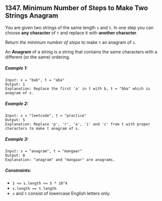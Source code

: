 ## 1347. Minimum Number of Steps to Make Two Strings Anagram

You are given two strings of the same length ```s``` and ```t```. In one step you can choose **any character** of ```t``` and replace it with **another character**.

Return *the minimum number of steps* to make ```t``` an anagram of ```s```.

An **Anagram** of a string is a string that contains the same characters with a different (or the same) ordering.

##### Example 1:
```
Input: s = "bab", t = "aba"
Output: 1
Explanation: Replace the first 'a' in t with b, t = "bba" which is anagram of s.
```
##### Example 2:
```
Input: s = "leetcode", t = "practice"
Output: 5
Explanation: Replace 'p', 'r', 'a', 'i' and 'c' from t with proper characters to make t anagram of s.
```
##### Example 3:
```
Input: s = "anagram", t = "mangaar"
Output: 0
Explanation: "anagram" and "mangaar" are anagrams.
```

##### Constraints:

* ```1 <= s.length <= 5 * 10^4```
* ```s.length == t.length```
* ```s``` and ```t``` consist of lowercase English letters only.